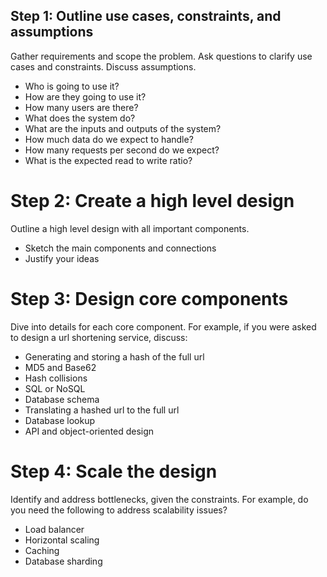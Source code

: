 ## Step 1: Outline use cases, constraints, and assumptions
Gather requirements and scope the problem. Ask questions to clarify use cases and constraints. Discuss assumptions.

* Who is going to use it?
* How are they going to use it?
* How many users are there?
* What does the system do?
* What are the inputs and outputs of the system?
* How much data do we expect to handle?
* How many requests per second do we expect?
* What is the expected read to write ratio?

# Step 2: Create a high level design
Outline a high level design with all important components.

* Sketch the main components and connections
* Justify your ideas

# Step 3: Design core components
Dive into details for each core component. For example, if you were asked to design a url shortening service, discuss:

* Generating and storing a hash of the full url
* MD5 and Base62
* Hash collisions
* SQL or NoSQL
* Database schema
* Translating a hashed url to the full url
* Database lookup
* API and object-oriented design

# Step 4: Scale the design
Identify and address bottlenecks, given the constraints. For example, do you need the following to address scalability issues?

* Load balancer
* Horizontal scaling
* Caching
* Database sharding

